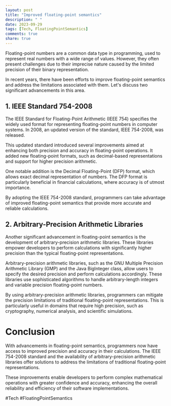 ```yaml
---
layout: post
title: "Improved floating-point semantics"
description: " "
date: 2023-09-29
tags: [Tech, FloatingPointSemantics]
comments: true
share: true
---
```


Floating-point numbers are a common data type in programming, used to represent real numbers with a wide range of values. However, they often present challenges due to their imprecise nature caused by the limited precision of their binary representation. 

In recent years, there have been efforts to improve floating-point semantics and address the limitations associated with them. Let's discuss two significant advancements in this area.

## 1. IEEE Standard 754-2008

The IEEE Standard for Floating-Point Arithmetic (IEEE 754) specifies the widely used format for representing floating-point numbers in computer systems. In 2008, an updated version of the standard, IEEE 754-2008, was released.

This updated standard introduced several improvements aimed at enhancing both precision and accuracy in floating-point operations. It added new floating-point formats, such as decimal-based representations and support for higher precision arithmetic.

One notable addition is the Decimal Floating-Point (DFP) format, which allows exact decimal representation of numbers. The DFP format is particularly beneficial in financial calculations, where accuracy is of utmost importance.

By adopting the IEEE 754-2008 standard, programmers can take advantage of improved floating-point semantics that provide more accurate and reliable calculations.

## 2. Arbitrary-Precision Arithmetic Libraries

Another significant advancement in floating-point semantics is the development of arbitrary-precision arithmetic libraries. These libraries empower developers to perform calculations with significantly higher precision than the typical floating-point representations.

Arbitrary-precision arithmetic libraries, such as the GNU Multiple Precision Arithmetic Library (GMP) and the Java BigInteger class, allow users to specify the desired precision and perform calculations accordingly. These libraries use sophisticated algorithms to handle arbitrary-length integers and variable precision floating-point numbers.

By using arbitrary-precision arithmetic libraries, programmers can mitigate the precision limitations of traditional floating-point representations. This is particularly useful in domains that require high precision, such as cryptography, numerical analysis, and scientific simulations.

# Conclusion

With advancements in floating-point semantics, programmers now have access to improved precision and accuracy in their calculations. The IEEE 754-2008 standard and the availability of arbitrary-precision arithmetic libraries offer solutions to address the limitations of traditional floating-point representations.

These improvements enable developers to perform complex mathematical operations with greater confidence and accuracy, enhancing the overall reliability and efficiency of their software implementations.

#Tech #FloatingPointSemantics